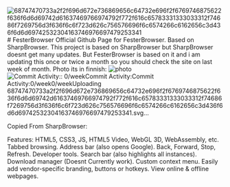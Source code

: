 ![68747470733a2f2f696d672e736869656c64732e696f2f6769746875622f636f6d6d69742d61637469766974792f772f616c65783331333033312f74686f7269756d3f636f6c6f723d626c756576696f6c6574266c6162656c3d436f6d6d69742532304163746976697479253341](https://github.com/Jimputinfn/FesterBrowser/assets/89787903/b8cc81cf-edd5-4418-ac4a-2731167b706c)# FesterBrowser
Official Github Page for FesterBrowser. Based on SharpBrowser.
This project is based on SharpBrowser but SharpBrowser doesnt get many updates. But FesterBrowser is based on it and i am updating this once or twice a month so you should check the site on last week of month.
Photo its in finnish:
![photo](https://github.com/Jimputinfn/FesterBrowser/assets/89787903/ac2d93a0-8527-4c49-a66f-738d5514dcca)
![<svg xmlns="http://www.w3.org/2000/svg" xmlns:xlink="http://www.w3.org/1999/xlink" width="154" height="20" role="img" aria-label="Commit Activity:: 0/week"><title>Commit Activity:: 0/week</title><linearGradient id="s" x2="0" y2="100%"><stop offset="0" stop-color="#bbb" stop-opacity=".1"/><stop offset="1" stop-opacity=".1"/></linearGradient><clipPath id="r"><rect width="154" height="20" rx="3" fill="#fff"/></clipPath><g clip-path="url(#r)"><rect width="103" height="20" fill="#555"/><rect x="103" width="51" height="20" fill="blueviolet"/><rect width="154" height="20" fill="url(#s)"/></g><g fill="#fff" text-anchor="middle" font-family="Verdana,Geneva,DejaVu Sans,sans-serif" text-rendering="geometricPrecision" font-size="110"><text aria-hidden="true" x="525" y="150" fill="#010101" fill-opacity=".3" transform="scale(.1)" textLength="930">Commit Activity:</text><text x="525" y="140" transform="scale(.1)" fill="#fff" textLength="930">Commit Activity:</text><text aria-hidden="true" x="1275" y="150" fill="#010101" fill-opacity=".3" transform="scale(.1)" textLength="410">0/week</text><text x="1275" y="140" transform="scale(.1)" fill="#fff" textLength="410">0/week</text></g></svg>Uploading 68747470733a2f2f696d672e736869656c64732e696f2f6769746875622f636f6d6d69742d61637469766974792f772f616c65783331333033312f74686f7269756d3f636f6c6f723d626c756576696f6c6574266c6162656c3d436f6d6d69742532304163746976697479253341.svg…]()


Copied From SharpBrowser:

Features: 
HTML5, CSS3, JS, HTML5 Video, WebGL 3D, WebAssembly, etc.
Tabbed browsing.
Address bar (also opens Google).
Back, Forward, Stop, Refresh.
Developer tools.
Search bar (also highlights all instances).
Download manager (Doesnt Currently work).
Custom context menu.
Easily add vendor-specific branding, buttons or hotkeys.
View online & offline webpages.

